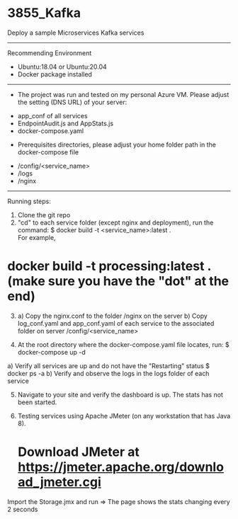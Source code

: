 # 3855_Kafka
Deploy a sample Microservices Kafka services

---------------------------------------------------
Recommending Environment
- Ubuntu:18.04 or Ubuntu:20.04
- Docker package installed

---------------------------------------------------
- The project was run and tested on my personal Azure VM. Please adjust the setting (DNS URL) of your server:
+ app_conf of all services
+ EndpointAudit.js and AppStats.js
+ docker-compose.yaml

- Prerequisites directories, please adjust your home folder path in the docker-compose file 
+ <HOME>/config/<service_name>
+ <HOME>/logs
+ <HOME>/nginx

---------------------------------------------------
Running steps:
1) Clone the git repo
2) "cd" to each service folder (except nginx and deployment), run the command:
  $ docker build -t <service_name>:latest .   
  For example,
  # docker build -t processing:latest . (make sure you have the "dot" at the end)

3) a) Copy the nginx.conf to the folder <HOME>/nginx on the server
   b) Copy log_conf.yaml and app_conf.yaml of each service to the associated folder on server <HOME>/config/<service_name>	

4) At the root directory where the docker-compose.yaml file locates, run:
  $ docker-compose up -d
  
  a) Verify all services are up and do not have the "Restarting" status
  $ docker ps -a
  b) Verify and observe the logs in the logs folder of each service
  
5) Navigate to your site and verify the dashboard is up. The stats has not been started.

6) Testing services using Apache JMeter (on any workstation that has Java 8).
   # Download JMeter at https://jmeter.apache.org/download_jmeter.cgi
  Import the Storage.jmx and run
  => The page shows the stats changing every 2 seconds
